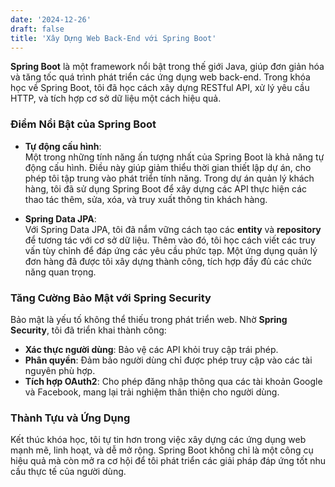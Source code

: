 ```yaml
---
date: '2024-12-26'
draft: false
title: 'Xây Dựng Web Back-End với Spring Boot'
---
```


**Spring Boot** là một framework nổi bật trong thế giới Java, giúp đơn giản hóa và tăng tốc quá trình phát triển các ứng dụng web back-end. Trong khóa học về Spring Boot, tôi đã học cách xây dựng RESTful API, xử lý yêu cầu HTTP, và tích hợp cơ sở dữ liệu một cách hiệu quả.

### Điểm Nổi Bật của Spring Boot
- **Tự động cấu hình**:  
  Một trong những tính năng ấn tượng nhất của Spring Boot là khả năng tự động cấu hình. Điều này giúp giảm thiểu thời gian thiết lập dự án, cho phép tôi tập trung vào phát triển tính năng. Trong dự án quản lý khách hàng, tôi đã sử dụng Spring Boot để xây dựng các API thực hiện các thao tác thêm, sửa, xóa, và truy xuất thông tin khách hàng.

- **Spring Data JPA**:  
  Với Spring Data JPA, tôi đã nắm vững cách tạo các **entity** và **repository** để tương tác với cơ sở dữ liệu. Thêm vào đó, tôi học cách viết các truy vấn tùy chỉnh để đáp ứng các yêu cầu phức tạp. Một ứng dụng quản lý đơn hàng đã được tôi xây dựng thành công, tích hợp đầy đủ các chức năng quan trọng.

### Tăng Cường Bảo Mật với Spring Security
Bảo mật là yếu tố không thể thiếu trong phát triển web. Nhờ **Spring Security**, tôi đã triển khai thành công:
- **Xác thực người dùng**: Bảo vệ các API khỏi truy cập trái phép.
- **Phân quyền**: Đảm bảo người dùng chỉ được phép truy cập vào các tài nguyên phù hợp.
- **Tích hợp OAuth2**: Cho phép đăng nhập thông qua các tài khoản Google và Facebook, mang lại trải nghiệm thân thiện cho người dùng.

### Thành Tựu và Ứng Dụng
Kết thúc khóa học, tôi tự tin hơn trong việc xây dựng các ứng dụng web mạnh mẽ, linh hoạt, và dễ mở rộng. Spring Boot không chỉ là một công cụ hiệu quả mà còn mở ra cơ hội để tôi phát triển các giải pháp đáp ứng tốt nhu cầu thực tế của người dùng.
